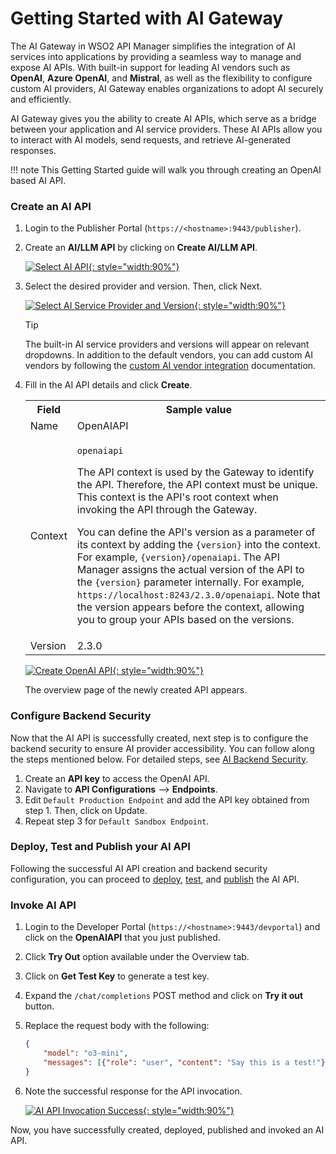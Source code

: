 # Getting Started with AI Gateway

The AI Gateway in WSO2 API Manager simplifies the integration of AI services into applications by providing a seamless way to manage and expose AI APIs. With built-in support for leading AI vendors such as **OpenAI**, **Azure OpenAI**, and **Mistral**, as well as the flexibility to configure custom AI providers, AI Gateway enables organizations to adopt AI securely and efficiently.

AI Gateway gives you the ability to create AI APIs, which serve as a bridge between your application and AI service providers. These AI APIs allow you to interact with AI models, send requests, and retrieve AI-generated responses.

!!! note
     This Getting Started guide will walk you through creating an OpenAI based AI API.

### Create an AI API

1. Login to the Publisher Portal (`https://<hostname>:9443/publisher`).

2. Create an **AI/LLM API** by clicking on **Create AI/LLM API**.

    [![Select AI API]({{base_path}}/assets/img/learn/ai-gateway/select-ai-api.png){: style="width:90%"}]({{base_path}}/assets/img/learn/ai-gateway/select-ai-api.png)

3. Select the desired provider and version. Then, click Next.

    [![Select AI Service Provider and Version]({{base_path}}/assets/img/learn/ai-gateway/select-service-provider.png){: style="width:90%"}]({{base_path}}/assets/img/learn/ai-gateway/select-service-provider.png)

    <div class="admonition tip">
    <p class="admonition-title">Tip</p>
    <p>The built-in AI service providers and versions will appear on relevant dropdowns. In addition to the default vendors, you can add custom AI vendors by following the <a href='{{base_path}}/ai-gateway/ai-vendor-management/custom-ai-vendors/overview'>custom AI vendor integration</a> documentation.</p>
    </div>

4. Fill in the AI API details and click **Create**.
    
    <table>
        <colgroup>
            <col/>
            <col/>
            <col/>
        </colgroup>
        <tbody>
            <tr>
                <th colspan="2">Field</th>
                <th>Sample value</th>
            </tr>
            <tr>
                <td colspan="2" class="confluenceTd">Name</td>
                <td class="confluenceTd">OpenAIAPI</td>
            </tr>
            <tr>
                <td colspan="2" class="confluenceTd">Context</td>
                <td class="confluenceTd">
                    <div class="content-wrapper">
                        <p><code>openaiapi</code></p>
                        <div>
                            <div class="confluence-information-macro-body">
                                <p>
                                    The API context is used by the Gateway to identify the API. 
                                    Therefore, the API context must be unique. This context is the 
                                    API's root context when invoking the API through the Gateway.
                                </p>
                            </div>
                            <div class="confluence-information-macro confluence-information-macro-tip">
                                <span class="aui-icon aui-icon-small aui-iconfont-approve confluence-information-macro-icon"></span>
                                <div class="confluence-information-macro-body">
                                    <p>
                                        You can define the API's version as a parameter of its context 
                                        by adding the <code>{version}</code> into the context. 
                                        For example, <code>{version}/openaiapi</code>. 
                                        The API Manager assigns the actual version of the API to the 
                                        <code>{version}</code> parameter internally. 
                                        For example, <code>https://localhost:8243/2.3.0/openaiapi</code>. 
                                        Note that the version appears before the context, allowing you 
                                        to group your APIs based on the versions.
                                    </p>
                                </div>
                            </div>
                        </div>
                    </div>
                </td>
            </tr>
            <tr>
                <td colspan="2" class="confluenceTd">Version</td>
                <td class="confluenceTd">2.3.0</td>
            </tr>
        </tbody>
    </table>

    [![Create OpenAI API]({{base_path}}/assets/img/learn/ai-gateway/create-openai-api.png){: style="width:90%"}]({{base_path}}/assets/img/learn/ai-gateway/create-openai-api.png)

    The overview page of the newly created API appears.

### Configure Backend Security

Now that the AI API is successfully created, next step is to configure the backend security to ensure AI provider accessibility. You can follow along the steps mentioned below. For detailed steps, see [AI Backend Security]({{base_path}}/ai-gateway/ai-backend-security/).

1. Create an **API key** to access the OpenAI API.
2. Navigate to **API Configurations** --> **Endpoints**.
3. Edit `Default Production Endpoint` and add the API key obtained from step 1. Then, click on Update.
4. Repeat step 3 for `Default Sandbox Endpoint`.

### Deploy, Test and Publish your AI API

Following the successful AI API creation and backend security configuration, you can proceed to [deploy]({{base_path}}/manage-apis/deploy-and-publish/deploy-on-gateway/deploy-api/deploy-an-api/), [test]({{base_path}}/manage-apis/design/create-api/create-rest-api/test-a-rest-api/), and [publish]({{base_path}}/manage-apis/deploy-and-publish/publish-on-dev-portal/publish-an-api) the AI API.

### Invoke AI API

1. Login to the Developer Portal (`https://<hostname>:9443/devportal`) and click on the **OpenAIAPI** that you just published.
2. Click **Try Out** option available under the Overview tab.
3. Click on **Get Test Key** to generate a test key.
4. Expand the `/chat/completions` POST method and click on **Try it out** button.
5. Replace the request body with the following:

    ```json
    {
        "model": "o3-mini",
        "messages": [{"role": "user", "content": "Say this is a test!"}]
    }
    ```

6. Note the successful response for the API invocation.

    [![AI API Invocation Success]({{base_path}}/assets/img/learn/ai-gateway/ai-api-invocation-success.png){: style="width:90%"}]({{base_path}}/assets/img/learn/ai-gateway/ai-api-invocation-success.png)

Now, you have successfully created, deployed, published and invoked an AI API.
